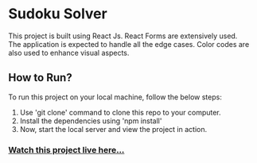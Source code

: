 # Sudoku Solver

This project is built using React Js. React Forms are extensively used. <br>
The application is expected to handle all the edge cases. 
Color codes are also used to enhance visual aspects. 

## How to Run?

To run this project on your local machine, follow the below steps:

 1. Use 'git clone' command to clone this repo to your computer.
 2. Install the dependencies using 'npm install'
 3. Now, start the local server and view the project in action.

### [ Watch this project live here... ](https://rajat-rajoria-sudokusolver.netlify.app/)
